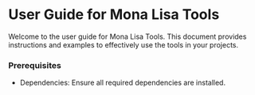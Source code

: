 # User Guide for Mona Lisa Tools

Welcome to the user guide for Mona Lisa Tools. This document provides instructions and examples to effectively use the tools in your projects.

### Prerequisites

- Dependencies: Ensure all required dependencies are installed.